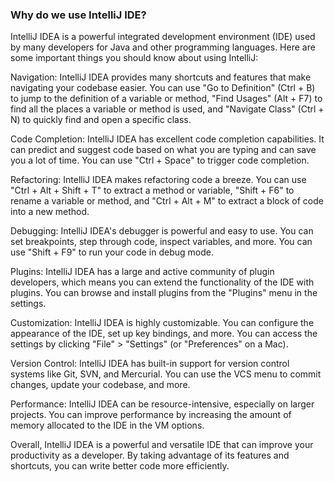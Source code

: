 ### Why do we use IntelliJ IDE?

IntelliJ IDEA is a powerful integrated development environment (IDE) used by many developers for Java and other programming languages. Here are some important things you should know about using IntelliJ:

Navigation: IntelliJ IDEA provides many shortcuts and features that make navigating your codebase easier. You can use "Go to Definition" (Ctrl + B) to jump to the definition of a variable or method, "Find Usages" (Alt + F7) to find all the places a variable or method is used, and "Navigate Class" (Ctrl + N) to quickly find and open a specific class.

Code Completion: IntelliJ IDEA has excellent code completion capabilities. It can predict and suggest code based on what you are typing and can save you a lot of time. You can use "Ctrl + Space" to trigger code completion.

Refactoring: IntelliJ IDEA makes refactoring code a breeze. You can use "Ctrl + Alt + Shift + T" to extract a method or variable, "Shift + F6" to rename a variable or method, and "Ctrl + Alt + M" to extract a block of code into a new method.

Debugging: IntelliJ IDEA's debugger is powerful and easy to use. You can set breakpoints, step through code, inspect variables, and more. You can use "Shift + F9" to run your code in debug mode.

Plugins: IntelliJ IDEA has a large and active community of plugin developers, which means you can extend the functionality of the IDE with plugins. You can browse and install plugins from the "Plugins" menu in the settings.

Customization: IntelliJ IDEA is highly customizable. You can configure the appearance of the IDE, set up key bindings, and more. You can access the settings by clicking "File" > "Settings" (or "Preferences" on a Mac).

Version Control: IntelliJ IDEA has built-in support for version control systems like Git, SVN, and Mercurial. You can use the VCS menu to commit changes, update your codebase, and more.

Performance: IntelliJ IDEA can be resource-intensive, especially on larger projects. You can improve performance by increasing the amount of memory allocated to the IDE in the VM options.

Overall, IntelliJ IDEA is a powerful and versatile IDE that can improve your productivity as a developer. By taking advantage of its features and shortcuts, you can write better code more efficiently.